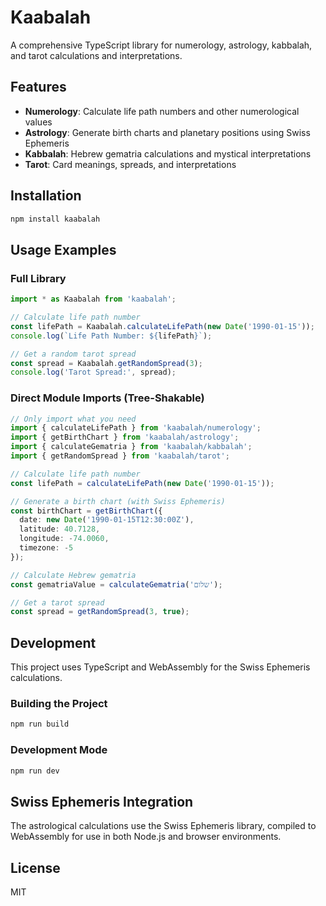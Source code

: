 # Kaabalah

A comprehensive TypeScript library for numerology, astrology, kabbalah, and tarot calculations and interpretations.

## Features

- **Numerology**: Calculate life path numbers and other numerological values
- **Astrology**: Generate birth charts and planetary positions using Swiss Ephemeris
- **Kabbalah**: Hebrew gematria calculations and mystical interpretations
- **Tarot**: Card meanings, spreads, and interpretations

## Installation

```bash
npm install kaabalah
```

## Usage Examples

### Full Library

```typescript
import * as Kaabalah from 'kaabalah';

// Calculate life path number
const lifePath = Kaabalah.calculateLifePath(new Date('1990-01-15'));
console.log(`Life Path Number: ${lifePath}`);

// Get a random tarot spread
const spread = Kaabalah.getRandomSpread(3);
console.log('Tarot Spread:', spread);
```

### Direct Module Imports (Tree-Shakable)

```typescript
// Only import what you need
import { calculateLifePath } from 'kaabalah/numerology';
import { getBirthChart } from 'kaabalah/astrology';
import { calculateGematria } from 'kaabalah/kabbalah';
import { getRandomSpread } from 'kaabalah/tarot';

// Calculate life path number
const lifePath = calculateLifePath(new Date('1990-01-15'));

// Generate a birth chart (with Swiss Ephemeris)
const birthChart = getBirthChart({
  date: new Date('1990-01-15T12:30:00Z'),
  latitude: 40.7128,
  longitude: -74.0060,
  timezone: -5
});

// Calculate Hebrew gematria
const gematriaValue = calculateGematria('שלום');

// Get a tarot spread
const spread = getRandomSpread(3, true);
```

## Development

This project uses TypeScript and WebAssembly for the Swiss Ephemeris calculations.

### Building the Project

```bash
npm run build
```

### Development Mode

```bash
npm run dev
```

## Swiss Ephemeris Integration

The astrological calculations use the Swiss Ephemeris library, compiled to WebAssembly for use in both Node.js and browser environments.

## License

MIT 